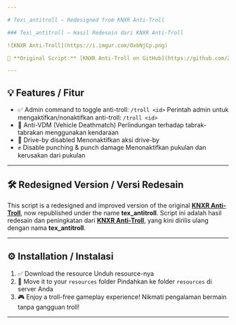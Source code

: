 ```yaml
---

# Tex\_antitroll — Redesigned from KNXR Anti-Troll

### Tex\_antitroll — Hasil Redesain dari KNXR Anti-Troll

![KNXR Anti-Troll](https://i.imgur.com/OxbNjCp.png)

🔗 **Original Script:** [KNXR Anti-Troll on GitHub](https://github.com/ZerXGIT/knxr-antitroll)

---
```


## 💡 Features / Fitur

* ✅ Admin command to toggle anti-troll: `/troll <id>`
  Perintah admin untuk mengaktifkan/nonaktifkan anti-troll: `/troll <id>`
* 🚫 Anti-VDM (Vehicle Deathmatch)
  Perlindungan terhadap tabrak-tabrakan menggunakan kendaraan
* 🔫 Drive-by disabled
  Menonaktifkan aksi drive-by
* ✊ Disable punching & punch damage
  Menonaktifkan pukulan dan kerusakan dari pukulan

---

## 🛠️ Redesigned Version / Versi Redesain

This script is a redesigned and improved version of the original [**KNXR Anti-Troll**](https://github.com/ZerXGIT/knxr-antitroll), now republished under the name **tex\_antitroll**.
Script ini adalah hasil redesain dan peningkatan dari [**KNXR Anti-Troll**](https://github.com/ZerXGIT/knxr-antitroll), yang kini dirilis ulang dengan nama **tex\_antitroll**.

---

## ⚙️ Installation / Instalasi

1. ✅ Download the resource
   Unduh resource-nya
2. 📂 Move it to your `resources` folder
   Pindahkan ke folder `resources` di server Anda
3. 🎮 Enjoy a troll-free gameplay experience!
   Nikmati pengalaman bermain tanpa gangguan troll!

---
